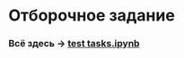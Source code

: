 # Отборочное задание
### Всё здесь -> <a href="https://github.com/d-a-yakovlev/misc/blob/main/kaspersky_backend/test%20tasks.ipynb">test tasks.ipynb</a>
